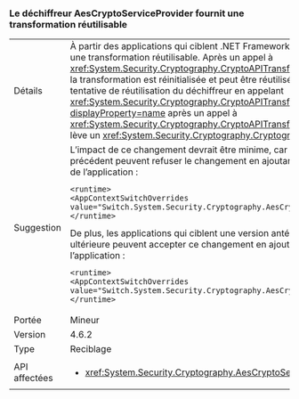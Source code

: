 ### <a name="aescryptoserviceprovider-decryptor-provides-a-reusable-transform"></a>Le déchiffreur AesCryptoServiceProvider fournit une transformation réutilisable

|   |   |
|---|---|
|Détails|À partir des applications qui ciblent .NET Framework 4.6.2, le déchiffreur <xref:System.Security.Cryptography.AesCryptoServiceProvider> fournit une transformation réutilisable. Après un appel à <xref:System.Security.Cryptography.CryptoAPITransform.TransformFinalBlock(System.Byte[],System.Int32,System.Int32)?displayProperty=name>, la transformation est réinitialisée et peut être réutilisée. Pour les applications qui ciblent des versions antérieures du .NET Framework, toute tentative de réutilisation du déchiffreur en appelant <xref:System.Security.Cryptography.CryptoAPITransform.TransformBlock(System.Byte[],System.Int32,System.Int32,System.Byte[],System.Int32)?displayProperty=name> après un appel à <xref:System.Security.Cryptography.CryptoAPITransform.TransformFinalBlock(System.Byte[],System.Int32,System.Int32)?displayProperty=name> lève un <xref:System.Security.Cryptography.CryptographicException> ou génère des données endommagées.|
|Suggestion|L’impact de ce changement devrait être minime, car il s’agit du comportement attendu. Les applications qui dépendent du comportement précédent peuvent refuser le changement en ajoutant le paramètre de configuration suivant dans la section <code>&lt;runtime&gt;</code> du fichier de configuration de l’application :<pre><code class="language-xml">&lt;runtime&gt;&#13;&#10;&lt;AppContextSwitchOverrides value=&quot;Switch.System.Security.Cryptography.AesCryptoServiceProvider.DontCorrectlyResetDecryptor=true&quot;/&gt;&#13;&#10;&lt;/runtime&gt;&#13;&#10;</code></pre>De plus, les applications qui ciblent une version antérieure du .NET Framework mais qui s’exécutent dans .NET Framework 4.6.2 ou une version ultérieure peuvent accepter ce changement en ajoutant le paramètre de configuration suivant à la section <code>&lt;runtime&gt;</code> du fichier de configuration de l’application :<pre><code class="language-xml">&lt;runtime&gt;&#13;&#10;&lt;AppContextSwitchOverrides value=&quot;Switch.System.Security.Cryptography.AesCryptoServiceProvider.DontCorrectlyResetDecryptor=false&quot;/&gt;&#13;&#10;&lt;/runtime&gt;&#13;&#10;</code></pre>|
|Portée|Mineur|
|Version|4.6.2|
|Type|Reciblage|
|API affectées|<ul><li><xref:System.Security.Cryptography.AesCryptoServiceProvider.CreateDecryptor?displayProperty=nameWithType></li></ul>|

